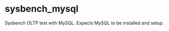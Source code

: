 sysbench_mysql
==============

Sysbench OLTP test with MySQL. Expects MySQL to be installed and setup.

